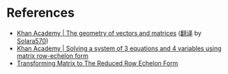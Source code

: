# References
- [Khan Academy | The geometry of vectors and matrices](https://www.khanacademy.org/math/linear-algebra/eola-topic?ref=resume_learning#eola) ([翻译](http://space.bilibili.com/#!/fav/37266012/0//1) by [Solara570](http://space.bilibili.com/3557916/#!/index))
- [Khan Academy | Solving a system of 3 equations and 4 variables using matrix row-echelon form](https://www.khanacademy.org/math/linear-algebra/vectors-and-spaces/matrices-elimination/v/matrices-reduced-row-echelon-form-1)
- [Transforming Matrix to The Reduced Row Echelon Form](http://www.math.odu.edu/~bogacki/cgi-bin/lat.cgi)

